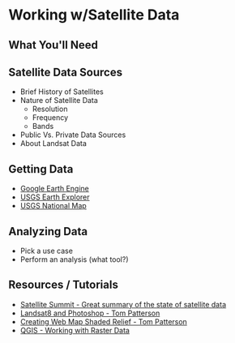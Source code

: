# Working w/Satellite Data  

##  What You'll Need
##  Satellite Data Sources
- Brief History of Satellites
- Nature of Satellite Data
  - Resolution
  - Frequency
  - Bands
- Public Vs. Private Data Sources
- About Landsat Data  
##  Getting Data  
- [Google Earth Engine](https://earthengine.google.com/)
- [USGS Earth Explorer](https://earthexplorer.usgs.gov/)
- [USGS National Map](https://viewer.nationalmap.gov/basic/?howTo=true)
##  Analyzing Data
- Pick a use case
- Perform an analysis (what tool?)

##  Resources / Tutorials  
- [Satellite Summit - Great summary of the state of satellite data](http://landscape.satsummit.io/#)
- [Landsat8 and Photoshop - Tom Patterson](http://www.shadedrelief.com/landsat8/introduction.html)  
- [Creating Web Map Shaded Relief - Tom Patterson](http://www.shadedrelief.com/web_relief/)
- [QGIS - Working with Raster Data](https://docs.qgis.org/2.6/en/docs/training_manual/rasters/data_manipulation.html)
